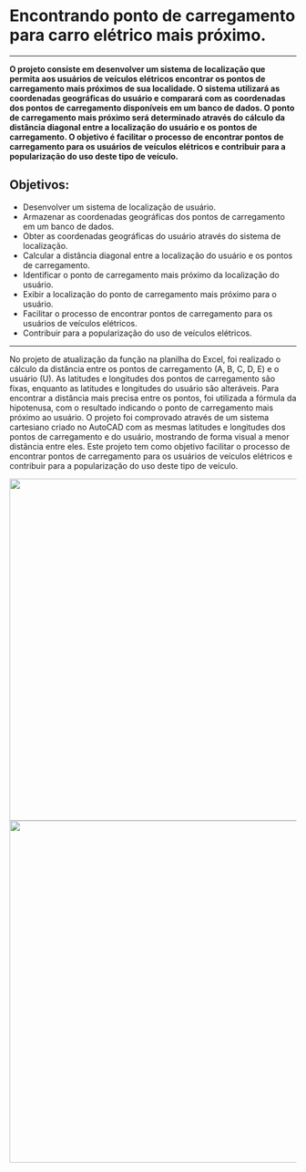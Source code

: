 # Encontrando ponto de carregamento para carro elétrico mais próximo.
___

**O projeto consiste em desenvolver um sistema de localização que permita aos usuários de veículos elétricos encontrar os pontos de carregamento mais próximos de sua localidade. O sistema utilizará as coordenadas geográficas do usuário e comparará com as coordenadas dos pontos de carregamento disponíveis em um banco de dados. O ponto de carregamento mais próximo será determinado através do cálculo da distância diagonal entre a localização do usuário e os pontos de carregamento. O objetivo é facilitar o processo de encontrar pontos de carregamento para os usuários de veículos elétricos e contribuir para a popularização do uso deste tipo de veículo.**

## Objetivos: ##

-	Desenvolver um sistema de localização de usuário.
-	Armazenar as coordenadas geográficas dos pontos de carregamento em um banco de dados.
-	Obter as coordenadas geográficas do usuário através do sistema de localização.
-	Calcular a distância diagonal entre a localização do usuário e os pontos de carregamento.
-	Identificar o ponto de carregamento mais próximo da localização do usuário.
-	Exibir a localização do ponto de carregamento mais próximo para o usuário.
-	Facilitar o processo de encontrar pontos de carregamento para os usuários de veículos elétricos.
-	Contribuir para a popularização do uso de veículos elétricos.

___

No projeto de atualização da função na planilha do Excel, foi realizado o cálculo da distância entre os pontos de carregamento (A, B, C, D, E) e o usuário (U). As latitudes e longitudes dos pontos de carregamento são fixas, enquanto as latitudes e longitudes do usuário são alteráveis. Para encontrar a distância mais precisa entre os pontos, foi utilizada a fórmula da hipotenusa, com o resultado indicando o ponto de carregamento mais próximo ao usuário. O projeto foi comprovado através de um sistema cartesiano criado no AutoCAD com as mesmas latitudes e longitudes dos pontos de carregamento e do usuário, mostrando de forma visual a menor distância entre eles. Este projeto tem como objetivo facilitar o processo de encontrar pontos de carregamento para os usuários de veículos elétricos e contribuir para a popularização do uso deste tipo de veículo.

<div align="center">
<img src="https://user-images.githubusercontent.com/120844857/208793963-d2af5d54-df33-474e-b4e5-9d2e3a44cffa.png" width=600px" />
</div>

<div align="center">
<img src="https://user-images.githubusercontent.com/120844857/208794137-89172cdb-f86e-491a-9f2b-39ec4f3db100.png" width=600px" />
</div>
